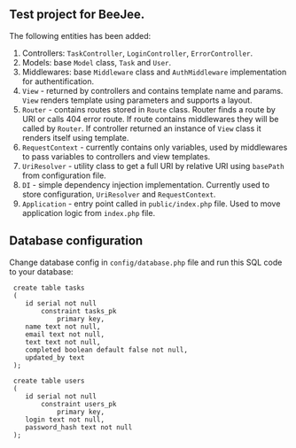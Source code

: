 ## Test project for BeeJee.
The following entities has been added:
1. Controllers: `TaskController`, `LoginController`, `ErrorController`. 
2. Models: base `Model` class, `Task` and `User`.
3. Middlewares: base `Middleware` class and `AuthMiddleware` implementation for authentification.
4. `View` - returned by controllers and contains template name and params. `View` renders template using parameters and supports a layout.
5. `Router` - contains routes stored in `Route` class. Router finds a route by URI or calls 404 error route. If route contains middlewares they will be called by `Router`. If controller returned an instance of `View` class it renders itself using template.
6. `RequestContext` - currently contains only variables, used by middlewares to pass variables to controllers and view templates. 
7. `UriResolver` - utility class to get a full URI by relative URI using `basePath` from configuration file. 
8. `DI` - simple dependency injection implementation. Currently used to store configuration, `UriResolver` and `RequestContext`.
9. `Application` - entry point called in `public/index.php` file. Used to move application logic from `index.php` file.

## Database configuration
Change database config in `config/database.php` file and run this SQL code to your database:
```
 create table tasks
 (
 	id serial not null
 		constraint tasks_pk
 			primary key,
 	name text not null,
 	email text not null,
 	text text not null,
 	completed boolean default false not null,
 	updated_by text
 );
 
 create table users
 (
 	id serial not null
 		constraint users_pk
 			primary key,
 	login text not null,
 	password_hash text not null
 );
```
